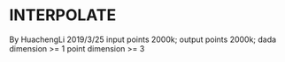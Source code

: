 # INTERPOLATE
By HuachengLi 2019/3/25
input points 2000k;
output points 2000k;
dada dimension >= 1
point dimension >= 3
